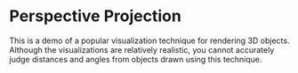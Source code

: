 # Perspective Projection
This is a demo of a popular visualization technique for rendering 3D objects. Although the visualizations are relatively realistic, you cannot accurately judge distances and angles from objects drawn using this technique. 

